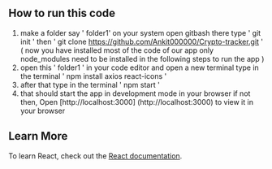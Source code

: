 

## How to run this code

1. make a folder say ' folder1' on your system open gitbash there type ' git init ' then ' git clone https://github.com/Ankit000000/Crypto-tracker.git '         ( now you have installed most of the code of our app only node_modules need to be installed in the following steps to run the app )
2. open this ' folder1 ' in your code editor and open a new terminal type in the terminal ' npm install axios react-icons '
3. after that type in the terminal ' npm start '
4. that should start the app in development mode in your browser 
if not then, Open [http://localhost:3000]       (http://localhost:3000) to view it in your browser

## Learn More

To learn React, check out the [React documentation](https://reactjs.org/).


